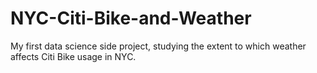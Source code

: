 # NYC-Citi-Bike-and-Weather
My first data science side project, studying the extent to which weather affects Citi Bike usage in NYC.

